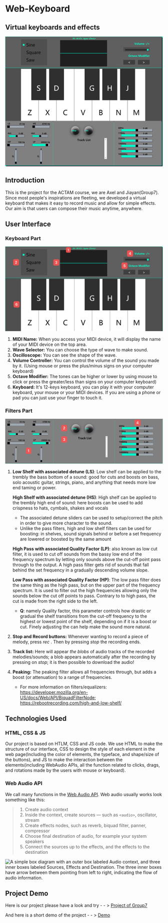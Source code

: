 # Web-Keyboard	

## Virtual keyboards and effects

![WholeKeyboard](screenshot/Whole%20Keyboard.png)

## Introduction

This is the project for the ACTAM course, we are Axel and Jiayan(Group7). Since most people's inspirations are fleeting, we developed a virtual keyboard that makes it easy to record music and allow for simple effects. Our aim is that users can compose their music anytime, anywhere. 

## User Interface

### Keyboard Part

![KeyboardPart](screenshot/Keyboard%20Part.jpg)

1. **MIDI Name:** When you access your MIDI device, it will display the name of your MIDI device on the top area.
2. **Wave Selector:** You can choose the type of wave to make sound. 
3. **Oscilloscope:** You can see the shape of the wave.
4. **Volume Controller:** You can control the volume of the sound you made by it. (Using mouse or press the plus/minus signs on your computer keyboard)
5. **Octave Modifier:** The tones can be higher or lower by using mouse to click or press the greater/less than signs on your computer keyboard)
6. **Keyboard:** It's 12-keys keyboard, you can play it with your computer keyboard, your mouse or your MIDI devices. If you are using a phone or pad you can just use your finger to touch it.

### Filters Part

![Effectorpart](screenshot/Effector%20part.jpg)

1. **Low Shelf with associated detune (LS)**: Low shelf can be applied to the trembly the bass bottom of a sound: good for cuts and boosts on bass, solo acoustic guitar, strings, piano, and anything that needs more low end taming or power.

   **High Shelf with associated detune (HS)**: High shelf can be applied to the trembly high end of sound: here boosts can be used to add crispness to hats, cymbals, shakes and vocals

   - The associated detune sliders can be used to setup/correct the pitch in order to give more character to the sound.
   - Unlike the pass filters, high and low shelf filters can be used for boosting: in shelves, sound signals behind or before a set frequency are lowered or boosted by the same amount

   **High Pass with associated Quality Factor (LP)**: also known as low cut filter, it is used to cut off sounds from the bassy low end of the frequency spectrum by letting only sounds above the cut-off point pass through to the output. A high pass filter gets rid of sounds that fall behind the set frequency in a gradually descending volume slope.

   **Low Pass with associated Quality Factor (HP)**: The low pass filter does the same thing as the high pass, but on the upper part of the frequency spectrum. It is used to filter out the high frequencies allowing only the sounds below the cut off points to pass. Contrary to to high pass, the cut is made from the right side to the left.

   - **Q**: namely Quality factor, this parameter controls how drastic or gradual the shelf transitions from the cut-off frequency to the highest or lowest point of the shelf, depending on if it is a boost or cut. Finely adjusting the can help make the sound more natural.

2. **Stop and Record buttons:** Whenever wanting to record a piece of melody, press *rec* . Then by pressing *stop* the recording ends.

3. **Track list:** Here will appear *the blobs* of audio tracks of the recorded melodies/sounds; a blob appears automatically after the recording by pressing on *stop*; it is then possible to download the audio!

4. **Peaking:** The peaking filter allows all frequencies through, but adds a boost (or attenuation) to a range of frequencies.

   * For more information on filters/equalizers: https://developer.mozilla.org/en-US/docs/Web/API/BiquadFilterNode; https://rebootrecording.com/high-and-low-shelf/ 

## Technologies Used

### HTML, CSS & JS

Our project is based on HTLM, CSS and JS code. We use HTML to make the structure of our interface, CSS to design the style of each element in the web page(Including the color of elements, the typeface, and shape/size of the buttons), and JS to make the interaction between the elements(including WebAudio APIs, all the function related to clicks, drags, and rotations made by the users with mouse or keyboard).

### Web Audio API

We call many functions in the [Web Audio API](https://developer.mozilla.org/en-US/docs/Web/API/Web_Audio_API). Web audio usually works look something like this:
> 1. Create audio context
> 2. Inside the context, create sources — such as `<audio>`, oscillator, stream
> 3. Create effects nodes, such as reverb, biquad filter, panner, compressor
> 4. Choose final destination of audio, for example your system speakers
> 5. Connect the sources up to the effects, and the effects to the destination

![A simple box diagram with an outer box labeled Audio context, and three inner boxes labeled Sources, Effects and Destination. The three inner boxes have arrow between them pointing from left to right, indicating the flow of audio information.](https://developer.mozilla.org/en-US/docs/Web/API/Web_Audio_API/audio-context_.png)

## Project Demo

Here is our project please have a look and try - - > [Project of Group7](https://cocii.github.io/Project_Group7/)

And here is a short demo of the project - - > [Demo](https://youtu.be/dbg_LCANT-c)
